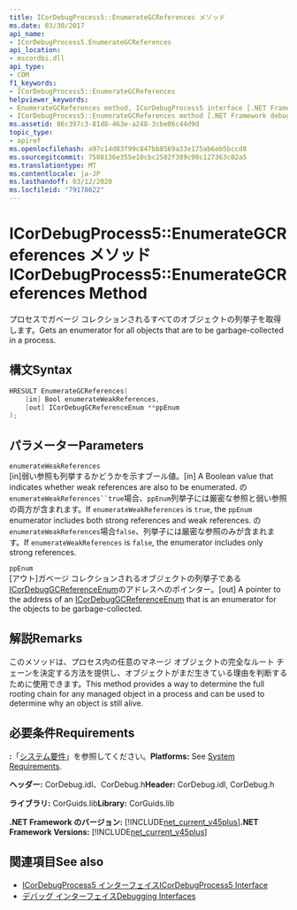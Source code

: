 ```yaml
---
title: ICorDebugProcess5::EnumerateGCReferences メソッド
ms.date: 03/30/2017
api_name:
- ICorDebugProcess5.EnumerateGCReferences
api_location:
- mscordbi.dll
api_type:
- COM
f1_keywords:
- ICorDebugProcess5::EnumerateGCReferences
helpviewer_keywords:
- EnumerateGCReferences method, ICorDebugProcess5 interface [.NET Framework debugging]
- ICorDebugProcess5::EnumerateGCReferences method [.NET Framework debugging]
ms.assetid: 86c397c3-81d8-463e-a248-3cbe06c44d9d
topic_type:
- apiref
ms.openlocfilehash: a97c14d83f99c847bb8569a33e175ab6eb5bccd8
ms.sourcegitcommit: 7588136e355e10cbc2582f389c90c127363c02a5
ms.translationtype: MT
ms.contentlocale: ja-JP
ms.lasthandoff: 03/12/2020
ms.locfileid: "79178622"
---
```

# <a name="icordebugprocess5enumerategcreferences-method"></a><span data-ttu-id="cd084-102">ICorDebugProcess5::EnumerateGCReferences メソッド</span><span class="sxs-lookup"><span data-stu-id="cd084-102">ICorDebugProcess5::EnumerateGCReferences Method</span></span>
<span data-ttu-id="cd084-103">プロセスでガベージ コレクションされるすべてのオブジェクトの列挙子を取得します。</span><span class="sxs-lookup"><span data-stu-id="cd084-103">Gets an enumerator for all objects that are to be garbage-collected in a process.</span></span>  
  
## <a name="syntax"></a><span data-ttu-id="cd084-104">構文</span><span class="sxs-lookup"><span data-stu-id="cd084-104">Syntax</span></span>  
  
```cpp  
HRESULT EnumerateGCReferences(  
    [in] Bool enumerateWeakReferences,
    [out] ICorDebugGCReferenceEnum **ppEnum  
);  
```  
  
## <a name="parameters"></a><span data-ttu-id="cd084-105">パラメーター</span><span class="sxs-lookup"><span data-stu-id="cd084-105">Parameters</span></span>  
 `enumerateWeakReferences`  
 <span data-ttu-id="cd084-106">[in]弱い参照も列挙するかどうかを示すブール値。</span><span class="sxs-lookup"><span data-stu-id="cd084-106">[in] A Boolean value that indicates whether weak references are also to be enumerated.</span></span> <span data-ttu-id="cd084-107">の`enumerateWeakReferences``true`場合、`ppEnum`列挙子には厳密な参照と弱い参照の両方が含まれます。</span><span class="sxs-lookup"><span data-stu-id="cd084-107">If `enumerateWeakReferences` is `true`, the `ppEnum` enumerator includes both strong references and weak references.</span></span> <span data-ttu-id="cd084-108">の`enumerateWeakReferences`場合`false`、列挙子には厳密な参照のみが含まれます。</span><span class="sxs-lookup"><span data-stu-id="cd084-108">If `enumerateWeakReferences` is `false`, the enumerator includes only strong references.</span></span>  
  
 `ppEnum`  
 <span data-ttu-id="cd084-109">[アウト]ガベージ コレクションされるオブジェクトの列挙子である[ICorDebugGCReferenceEnum](icordebuggcreferenceenum-interface.md)のアドレスへのポインター。</span><span class="sxs-lookup"><span data-stu-id="cd084-109">[out] A pointer to the address of an [ICorDebugGCReferenceEnum](icordebuggcreferenceenum-interface.md) that is an enumerator for the objects to be garbage-collected.</span></span>  
  
## <a name="remarks"></a><span data-ttu-id="cd084-110">解説</span><span class="sxs-lookup"><span data-stu-id="cd084-110">Remarks</span></span>  
 <span data-ttu-id="cd084-111">このメソッドは、プロセス内の任意のマネージ オブジェクトの完全なルート チェーンを決定する方法を提供し、オブジェクトがまだ生きている理由を判断するために使用できます。</span><span class="sxs-lookup"><span data-stu-id="cd084-111">This method provides a way to determine the full rooting chain for any managed object in a process and can be used to determine why an object is still alive.</span></span>  
  
## <a name="requirements"></a><span data-ttu-id="cd084-112">必要条件</span><span class="sxs-lookup"><span data-stu-id="cd084-112">Requirements</span></span>  
 <span data-ttu-id="cd084-113">**:**「[システム要件](../../../../docs/framework/get-started/system-requirements.md)」を参照してください。</span><span class="sxs-lookup"><span data-stu-id="cd084-113">**Platforms:** See [System Requirements](../../../../docs/framework/get-started/system-requirements.md).</span></span>  
  
 <span data-ttu-id="cd084-114">**ヘッダー:** CorDebug.idl、CorDebug.h</span><span class="sxs-lookup"><span data-stu-id="cd084-114">**Header:** CorDebug.idl, CorDebug.h</span></span>  
  
 <span data-ttu-id="cd084-115">**ライブラリ:** CorGuids.lib</span><span class="sxs-lookup"><span data-stu-id="cd084-115">**Library:** CorGuids.lib</span></span>  
  
 <span data-ttu-id="cd084-116">**.NET Framework のバージョン:** [!INCLUDE[net_current_v45plus](../../../../includes/net-current-v45plus-md.md)]</span><span class="sxs-lookup"><span data-stu-id="cd084-116">**.NET Framework Versions:** [!INCLUDE[net_current_v45plus](../../../../includes/net-current-v45plus-md.md)]</span></span>  
  
## <a name="see-also"></a><span data-ttu-id="cd084-117">関連項目</span><span class="sxs-lookup"><span data-stu-id="cd084-117">See also</span></span>

- [<span data-ttu-id="cd084-118">ICorDebugProcess5 インターフェイス</span><span class="sxs-lookup"><span data-stu-id="cd084-118">ICorDebugProcess5 Interface</span></span>](icordebugprocess5-interface.md)
- [<span data-ttu-id="cd084-119">デバッグ インターフェイス</span><span class="sxs-lookup"><span data-stu-id="cd084-119">Debugging Interfaces</span></span>](debugging-interfaces.md)
